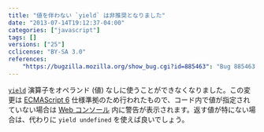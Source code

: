 ```yaml
---
title: "値を伴わない `yield` は非推奨となりました"
date: "2013-07-14T19:12:37-04:00"
categories: ["javascript"]
tags: []
versions: ["25"]
cclicense: "BY-SA 3.0"
references:
    "https://bugzilla.mozilla.org/show_bug.cgi?id=885463": "Bug 885463 – Warn about \'yield\' without operand"
---
```

[`yield`](https://developer.mozilla.org/ja/docs/Web/JavaScript/Reference/Operators/yield) 演算子をオペランド (値) なしに使うことができなくなりました。この変更は [ECMAScript 6](https://developer.mozilla.org/ja/docs/JavaScript/ECMAScript_6_support_in_Mozilla) 仕様準拠のため行われたもので、コード内で値が指定されていない場合は [Web コンソール](https://developer.mozilla.org/ja/docs/Tools/Web_Console) 内に警告が表示されます。返す値が特にない場合は、代わりに `yield undefined` を使えば良いでしょう。
